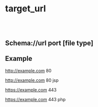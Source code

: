 <h1>target_url</h1>
<br><br>
<h2>Schema://url port [file type]
<br><br>
Example</h2>

http://example.com 80


http://example.com 80 jsp


https://example.com 443


https://example.com 443 php

